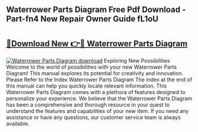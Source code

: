 ## Waterrower Parts Diagram Free Pdf Download - Part-fn4 New Repair Owner Guide fL1oU

# <h2><a href="http://dfjus5.blite.top/?on=Waterrower+Parts+Diagram">🔗Download New 👉🔴 Waterrower Parts Diagram</a></h2>

[![Waterrower Parts Diagram download](https://i.imgur.com/lujVjoI.png)](http://dfjus5.blite.top/?on=Waterrower+Parts+Diagram)
Exploring New Possibilities Welcome to the world of possibilities with your new Waterrower Parts Diagram! This manual explores its potential for creativity and innovation. Please Refer to the Index Waterrower Parts Diagram The index at the end of this manual can help you quickly locate relevant information. This Waterrower Parts Diagram comes with a plethora of features designed to personalize your experience. We believe that the Waterrower Parts Diagram has been a comprehensive and thorough resource in your quest to understand the features and capabilities of your new item. If you need any assistance or have any questions, our customer service team is always available.
